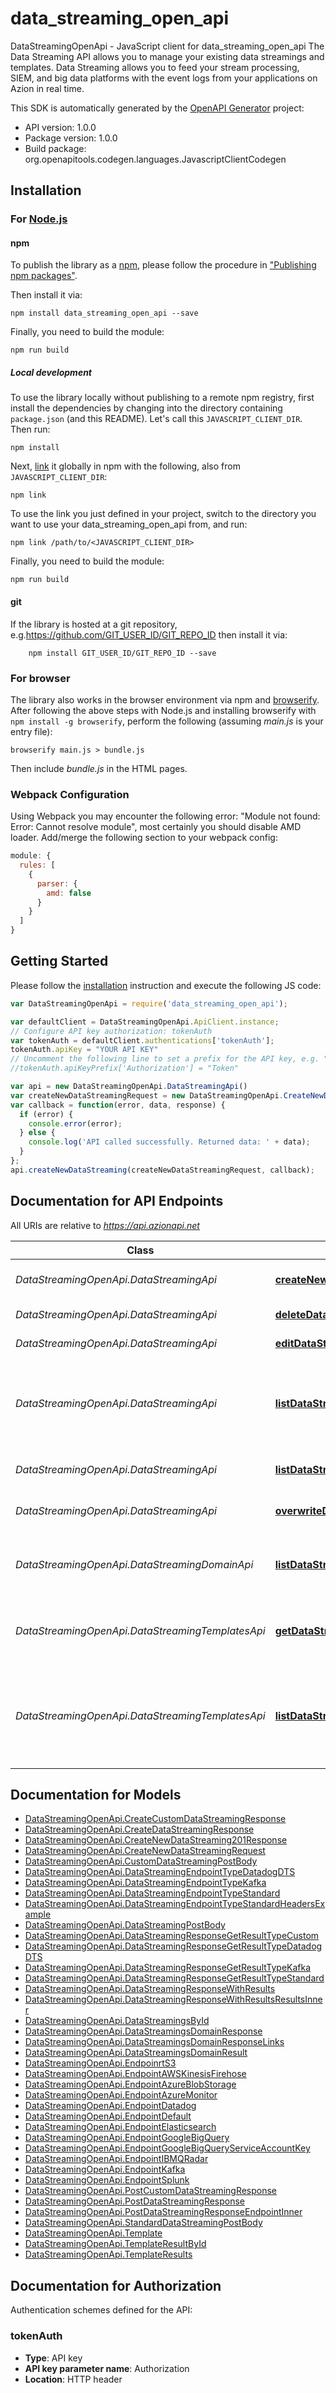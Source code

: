 # data_streaming_open_api

DataStreamingOpenApi - JavaScript client for data_streaming_open_api
The Data Streaming API allows you to manage your existing data streamings and templates.
Data Streaming allows you to feed your stream processing, SIEM, and big data platforms with the event logs from your applications on Azion in real time.

This SDK is automatically generated by the [OpenAPI Generator](https://openapi-generator.tech) project:

- API version: 1.0.0
- Package version: 1.0.0
- Build package: org.openapitools.codegen.languages.JavascriptClientCodegen

## Installation

### For [Node.js](https://nodejs.org/)

#### npm

To publish the library as a [npm](https://www.npmjs.com/), please follow the procedure in ["Publishing npm packages"](https://docs.npmjs.com/getting-started/publishing-npm-packages).

Then install it via:

```shell
npm install data_streaming_open_api --save
```

Finally, you need to build the module:

```shell
npm run build
```

##### Local development

To use the library locally without publishing to a remote npm registry, first install the dependencies by changing into the directory containing `package.json` (and this README). Let's call this `JAVASCRIPT_CLIENT_DIR`. Then run:

```shell
npm install
```

Next, [link](https://docs.npmjs.com/cli/link) it globally in npm with the following, also from `JAVASCRIPT_CLIENT_DIR`:

```shell
npm link
```

To use the link you just defined in your project, switch to the directory you want to use your data_streaming_open_api from, and run:

```shell
npm link /path/to/<JAVASCRIPT_CLIENT_DIR>
```

Finally, you need to build the module:

```shell
npm run build
```

#### git

If the library is hosted at a git repository, e.g.https://github.com/GIT_USER_ID/GIT_REPO_ID
then install it via:

```shell
    npm install GIT_USER_ID/GIT_REPO_ID --save
```

### For browser

The library also works in the browser environment via npm and [browserify](http://browserify.org/). After following
the above steps with Node.js and installing browserify with `npm install -g browserify`,
perform the following (assuming *main.js* is your entry file):

```shell
browserify main.js > bundle.js
```

Then include *bundle.js* in the HTML pages.

### Webpack Configuration

Using Webpack you may encounter the following error: "Module not found: Error:
Cannot resolve module", most certainly you should disable AMD loader. Add/merge
the following section to your webpack config:

```javascript
module: {
  rules: [
    {
      parser: {
        amd: false
      }
    }
  ]
}
```

## Getting Started

Please follow the [installation](#installation) instruction and execute the following JS code:

```javascript
var DataStreamingOpenApi = require('data_streaming_open_api');

var defaultClient = DataStreamingOpenApi.ApiClient.instance;
// Configure API key authorization: tokenAuth
var tokenAuth = defaultClient.authentications['tokenAuth'];
tokenAuth.apiKey = "YOUR API KEY"
// Uncomment the following line to set a prefix for the API key, e.g. "Token" (defaults to null)
//tokenAuth.apiKeyPrefix['Authorization'] = "Token"

var api = new DataStreamingOpenApi.DataStreamingApi()
var createNewDataStreamingRequest = new DataStreamingOpenApi.CreateNewDataStreamingRequest(); // {CreateNewDataStreamingRequest} 
var callback = function(error, data, response) {
  if (error) {
    console.error(error);
  } else {
    console.log('API called successfully. Returned data: ' + data);
  }
};
api.createNewDataStreaming(createNewDataStreamingRequest, callback);

```

## Documentation for API Endpoints

All URIs are relative to *https://api.azionapi.net*

Class | Method | HTTP request | Description
------------ | ------------- | ------------- | -------------
*DataStreamingOpenApi.DataStreamingApi* | [**createNewDataStreaming**](docs/DataStreamingApi.md#createNewDataStreaming) | **POST** /data_streaming/streamings | Create a new data streaming
*DataStreamingOpenApi.DataStreamingApi* | [**deleteDataStreamingById**](docs/DataStreamingApi.md#deleteDataStreamingById) | **DELETE** /data_streaming/streamings/{data_streaming_id} | Delete data streaming
*DataStreamingOpenApi.DataStreamingApi* | [**editDataStreamingById**](docs/DataStreamingApi.md#editDataStreamingById) | **PATCH** /data_streaming/streamings/{data_streaming_id} | Edit data streaming
*DataStreamingOpenApi.DataStreamingApi* | [**listDataStreamingById**](docs/DataStreamingApi.md#listDataStreamingById) | **GET** /data_streaming/streamings/{data_streaming_id} | Get expecific data streaming by Data Streaming ID
*DataStreamingOpenApi.DataStreamingApi* | [**listDataStreamings**](docs/DataStreamingApi.md#listDataStreamings) | **GET** /data_streaming/streamings | List all exist data streamings
*DataStreamingOpenApi.DataStreamingApi* | [**overwriteDataStreamingById**](docs/DataStreamingApi.md#overwriteDataStreamingById) | **PUT** /data_streaming/streamings/{data_streaming_id} | Overwrite data streaming
*DataStreamingOpenApi.DataStreamingDomainApi* | [**listDataStreaming**](docs/DataStreamingDomainApi.md#listDataStreaming) | **GET** /data_streaming/domains | List all domains used on data streaming
*DataStreamingOpenApi.DataStreamingTemplatesApi* | [**getDataStramingTemplateById**](docs/DataStreamingTemplatesApi.md#getDataStramingTemplateById) | **GET** /data_streaming/templates/{template_id} | Get an global Template info by template ID
*DataStreamingOpenApi.DataStreamingTemplatesApi* | [**listDataStreamingTemplates**](docs/DataStreamingTemplatesApi.md#listDataStreamingTemplates) | **GET** /data_streaming/templates | List all global Templates that can be used on Data Streaming operations


## Documentation for Models

 - [DataStreamingOpenApi.CreateCustomDataStreamingResponse](docs/CreateCustomDataStreamingResponse.md)
 - [DataStreamingOpenApi.CreateDataStreamingResponse](docs/CreateDataStreamingResponse.md)
 - [DataStreamingOpenApi.CreateNewDataStreaming201Response](docs/CreateNewDataStreaming201Response.md)
 - [DataStreamingOpenApi.CreateNewDataStreamingRequest](docs/CreateNewDataStreamingRequest.md)
 - [DataStreamingOpenApi.CustomDataStreamingPostBody](docs/CustomDataStreamingPostBody.md)
 - [DataStreamingOpenApi.DataStreamingEndpointTypeDatadogDTS](docs/DataStreamingEndpointTypeDatadogDTS.md)
 - [DataStreamingOpenApi.DataStreamingEndpointTypeKafka](docs/DataStreamingEndpointTypeKafka.md)
 - [DataStreamingOpenApi.DataStreamingEndpointTypeStandard](docs/DataStreamingEndpointTypeStandard.md)
 - [DataStreamingOpenApi.DataStreamingEndpointTypeStandardHeadersExample](docs/DataStreamingEndpointTypeStandardHeadersExample.md)
 - [DataStreamingOpenApi.DataStreamingPostBody](docs/DataStreamingPostBody.md)
 - [DataStreamingOpenApi.DataStreamingResponseGetResultTypeCustom](docs/DataStreamingResponseGetResultTypeCustom.md)
 - [DataStreamingOpenApi.DataStreamingResponseGetResultTypeDatadogDTS](docs/DataStreamingResponseGetResultTypeDatadogDTS.md)
 - [DataStreamingOpenApi.DataStreamingResponseGetResultTypeKafka](docs/DataStreamingResponseGetResultTypeKafka.md)
 - [DataStreamingOpenApi.DataStreamingResponseGetResultTypeStandard](docs/DataStreamingResponseGetResultTypeStandard.md)
 - [DataStreamingOpenApi.DataStreamingResponseWithResults](docs/DataStreamingResponseWithResults.md)
 - [DataStreamingOpenApi.DataStreamingResponseWithResultsResultsInner](docs/DataStreamingResponseWithResultsResultsInner.md)
 - [DataStreamingOpenApi.DataStreamingsById](docs/DataStreamingsById.md)
 - [DataStreamingOpenApi.DataStreamingsDomainResponse](docs/DataStreamingsDomainResponse.md)
 - [DataStreamingOpenApi.DataStreamingsDomainResponseLinks](docs/DataStreamingsDomainResponseLinks.md)
 - [DataStreamingOpenApi.DataStreamingsDomainResult](docs/DataStreamingsDomainResult.md)
 - [DataStreamingOpenApi.EndpoinrtS3](docs/EndpoinrtS3.md)
 - [DataStreamingOpenApi.EndpointAWSKinesisFirehose](docs/EndpointAWSKinesisFirehose.md)
 - [DataStreamingOpenApi.EndpointAzureBlobStorage](docs/EndpointAzureBlobStorage.md)
 - [DataStreamingOpenApi.EndpointAzureMonitor](docs/EndpointAzureMonitor.md)
 - [DataStreamingOpenApi.EndpointDatadog](docs/EndpointDatadog.md)
 - [DataStreamingOpenApi.EndpointDefault](docs/EndpointDefault.md)
 - [DataStreamingOpenApi.EndpointElasticsearch](docs/EndpointElasticsearch.md)
 - [DataStreamingOpenApi.EndpointGoogleBigQuery](docs/EndpointGoogleBigQuery.md)
 - [DataStreamingOpenApi.EndpointGoogleBigQueryServiceAccountKey](docs/EndpointGoogleBigQueryServiceAccountKey.md)
 - [DataStreamingOpenApi.EndpointIBMQRadar](docs/EndpointIBMQRadar.md)
 - [DataStreamingOpenApi.EndpointKafka](docs/EndpointKafka.md)
 - [DataStreamingOpenApi.EndpointSplunk](docs/EndpointSplunk.md)
 - [DataStreamingOpenApi.PostCustomDataStreamingResponse](docs/PostCustomDataStreamingResponse.md)
 - [DataStreamingOpenApi.PostDataStreamingResponse](docs/PostDataStreamingResponse.md)
 - [DataStreamingOpenApi.PostDataStreamingResponseEndpointInner](docs/PostDataStreamingResponseEndpointInner.md)
 - [DataStreamingOpenApi.StandardDataStreamingPostBody](docs/StandardDataStreamingPostBody.md)
 - [DataStreamingOpenApi.Template](docs/Template.md)
 - [DataStreamingOpenApi.TemplateResultById](docs/TemplateResultById.md)
 - [DataStreamingOpenApi.TemplateResults](docs/TemplateResults.md)


## Documentation for Authorization


Authentication schemes defined for the API:
### tokenAuth


- **Type**: API key
- **API key parameter name**: Authorization
- **Location**: HTTP header

